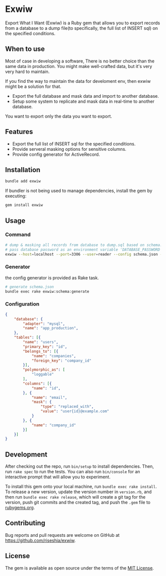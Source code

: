 # Exwiw

Export What I Want (Exwiw) is a Ruby gem that allows you to export records from a database to a dump file(to specifically, the full list of INSERT sql) on the specified conditions.

## When to use

Most of case in developing a software, There is no better choice than the same data in production.
You might make well-crafted data, but it's very very hard to maintain.

If you find the way to maintain the data for develoment env, then exwiw might be a solution for that.

- Export the full database and mask data and import to another database.
- Setup some system to replicate and mask data in real-time to another database.


You want to export only the data you want to export.

## Features

- Export the full list of INSERT sql for the specified conditions.
- Provide serveral masking options for sensitive columns.
- Provide config generator for ActiveRecord.

## Installation

```bash
bundle add exwiw
```

If bundler is not being used to manage dependencies, install the gem by executing:

```bash
gem install exwiw
```

## Usage

### Command

```bash
# dump & masking all records from database to dump.sql based on schema.json
# pass database password as an environment variable 'DATABASE_PASSWORD'
exwiw --host=localhost --port=3306 --user=reader --config schema.json --output dump.sql
```

### Generator

the config generator is provided as Rake task.

```bash
# generate schema.json
bundle exec rake exwiw:schema:generate
```

### Configuration

```json
{
    "database": {
        "adapter": "mysql",
        "name": "app_production",
    },
    "tables": [{
        "name": "users",
        "primary_key": "id",
        "belongs_to": [{
            "name": "companies",
            "foreign_key": "company_id"
        }],
        "polymorphic_as": [
            "loggable"
        ],
        "columns": [{
            "name": "id",
        }, {
            "name": "email",
            "mask": {
                "type": "replaced_with",
                "value": "user{id}@example.com"
            }
        }, {
            "name": "company_id"
        }]
    }]
}
```

## Development

After checking out the repo, run `bin/setup` to install dependencies. Then, run `rake spec` to run the tests. You can also run `bin/console` for an interactive prompt that will allow you to experiment.

To install this gem onto your local machine, run `bundle exec rake install`. To release a new version, update the version number in `version.rb`, and then run `bundle exec rake release`, which will create a git tag for the version, push git commits and the created tag, and push the `.gem` file to [rubygems.org](https://rubygems.org).

## Contributing

Bug reports and pull requests are welcome on GitHub at https://github.com/riseshia/exwiw.

## License

The gem is available as open source under the terms of the [MIT License](https://opensource.org/licenses/MIT).
